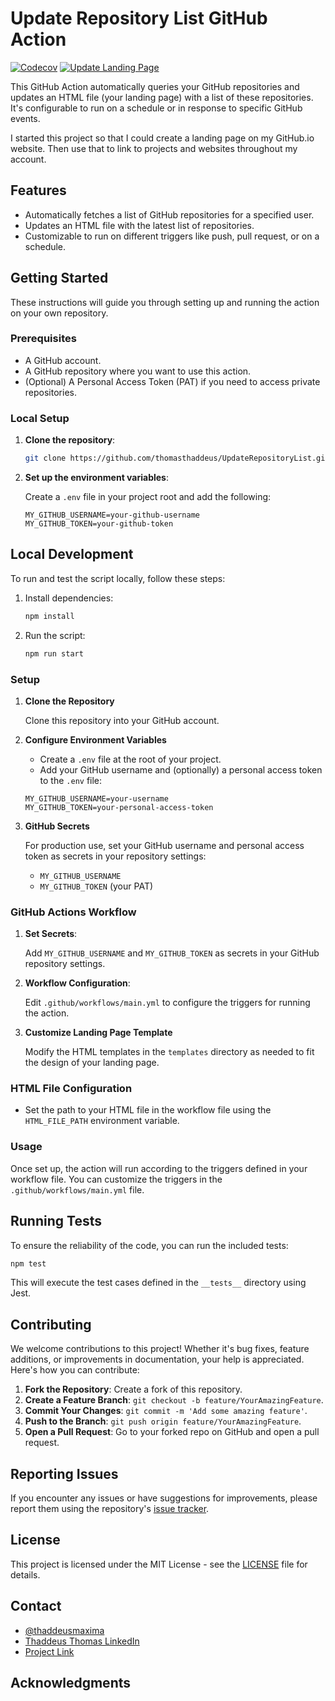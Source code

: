 # Update Repository List GitHub Action

[![Codecov](https://github.com/thomasthaddeus/UpdateRepositoryList/actions/workflows/ci.yml/badge.svg)](https://github.com/thomasthaddeus/UpdateRepositoryList/actions/workflows/ci.yml) [![Update Landing Page](https://github.com/thomasthaddeus/UpdateRepositoryList/actions/workflows/main.yml/badge.svg)](https://github.com/thomasthaddeus/UpdateRepositoryList/actions/workflows/main.yml)

This GitHub Action automatically queries your GitHub repositories and updates an HTML file (your landing page) with a list of these repositories. It's configurable to run on a schedule or in response to specific GitHub events.

I started this project so that I could create a landing page on my GitHub.io website. Then use that to link to projects and websites throughout my account.

## Features

- Automatically fetches a list of GitHub repositories for a specified user.
- Updates an HTML file with the latest list of repositories.
- Customizable to run on different triggers like push, pull request, or on a schedule.

## Getting Started

These instructions will guide you through setting up and running the action on your own repository.

### Prerequisites

- A GitHub account.
- A GitHub repository where you want to use this action.
- (Optional) A Personal Access Token (PAT) if you need to access private repositories.

### Local Setup

1. **Clone the repository**:

   ```bash
   git clone https://github.com/thomasthaddeus/UpdateRepositoryList.git
   ```

2. **Set up the environment variables**:

   Create a `.env` file in your project root and add the following:

   ```env
   MY_GITHUB_USERNAME=your-github-username
   MY_GITHUB_TOKEN=your-github-token
   ```

## Local Development

To run and test the script locally, follow these steps:

1. Install dependencies:

   ```bash
   npm install
   ```

2. Run the script:

   ```bash
   npm run start
   ```

### Setup

1. **Clone the Repository**

   Clone this repository into your GitHub account.

2. **Configure Environment Variables**

   - Create a `.env` file at the root of your project.
   - Add your GitHub username and (optionally) a personal access token to the `.env` file:

    ```env
    MY_GITHUB_USERNAME=your-username
    MY_GITHUB_TOKEN=your-personal-access-token
    ```

3. **GitHub Secrets**

   For production use, set your GitHub username and personal access token as secrets in your repository settings:

   - `MY_GITHUB_USERNAME`
   - `MY_GITHUB_TOKEN` (your PAT)

### GitHub Actions Workflow

1. **Set Secrets**:

   Add `MY_GITHUB_USERNAME` and `MY_GITHUB_TOKEN` as secrets in your GitHub repository settings.

2. **Workflow Configuration**:

   Edit `.github/workflows/main.yml` to configure the triggers for running the action.

3. **Customize Landing Page Template**

   Modify the HTML templates in the `templates` directory as needed to fit the design of your landing page.

### HTML File Configuration

- Set the path to your HTML file in the workflow file using the `HTML_FILE_PATH` environment variable.

### Usage

Once set up, the action will run according to the triggers defined in your workflow file. You can customize the triggers in the `.github/workflows/main.yml` file.

## Running Tests

To ensure the reliability of the code, you can run the included tests:

```bash
npm test
```

This will execute the test cases defined in the `__tests__` directory using Jest.

## Contributing

We welcome contributions to this project! Whether it's bug fixes, feature additions, or improvements in documentation, your help is appreciated. Here's how you can contribute:

1. **Fork the Repository**: Create a fork of this repository.
2. **Create a Feature Branch**: `git checkout -b feature/YourAmazingFeature`.
3. **Commit Your Changes**: `git commit -m 'Add some amazing feature'`.
4. **Push to the Branch**: `git push origin feature/YourAmazingFeature`.
5. **Open a Pull Request**: Go to your forked repo on GitHub and open a pull request.

## Reporting Issues

If you encounter any issues or have suggestions for improvements, please report them using the repository's [issue tracker](https://github.com/thomasthaddeus/UpdateRepositoryList/issues).

## License

This project is licensed under the MIT License - see the [LICENSE](LICENSE) file for details.

## Contact

- [@thaddeusmaxima](https://twitter.com/thaddeusmaxima)
- [Thaddeus Thomas LinkedIn](https://linkedin.com/in/thaddeusthomas)
- [Project Link](https://github.com/thomasthaddeus/UpdateRespositoryList)

## Acknowledgments

<!-- - Mention anyone or any project that inspired or contributed to this project. -->
